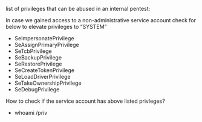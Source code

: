 list of privileges that can be abused in an internal pentest:

In case we gained access to a non-administrative service account check for below to elevate privileges to “SYSTEM”

- SeImpersonatePrivilege
- SeAssignPrimaryPrivilege
- SeTcbPrivilege
- SeBackupPrivilege
- SeRestorePrivilege
- SeCreateTokenPrivilege
- SeLoadDriverPrivilege
- SeTakeOwnershipPrivilege
- SeDebugPrivilege

How to check if the service account has above listed privleges? 

- whoami /priv
